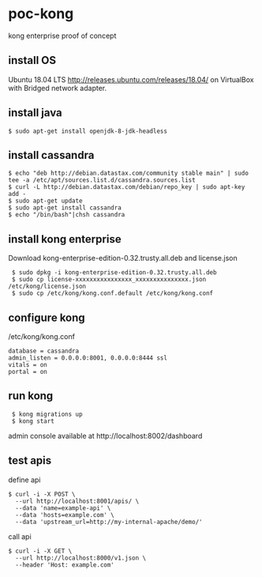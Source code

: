 # poc-kong
kong enterprise proof of concept

## install OS

Ubuntu 18.04 LTS http://releases.ubuntu.com/releases/18.04/ on VirtualBox with Bridged network adapter.

## install java

```
$ sudo apt-get install openjdk-8-jdk-headless
```

## install cassandra

```
$ echo "deb http://debian.datastax.com/community stable main" | sudo tee -a /etc/apt/sources.list.d/cassandra.sources.list
$ curl -L http://debian.datastax.com/debian/repo_key | sudo apt-key add -
$ sudo apt-get update
$ sudo apt-get install cassandra
$ echo "/bin/bash"|chsh cassandra
```

## install kong enterprise

Download kong-enterprise-edition-0.32.trusty.all.deb and license.json

```
 $ sudo dpkg -i kong-enterprise-edition-0.32.trusty.all.deb
 $ sudo cp license-xxxxxxxxxxxxxxxx_xxxxxxxxxxxxxxx.json /etc/kong/license.json
 $ sudo cp /etc/kong/kong.conf.default /etc/kong/kong.conf
```

## configure kong

/etc/kong/kong.conf
```
database = cassandra
admin_listen = 0.0.0.0:8001, 0.0.0.0:8444 ssl
vitals = on
portal = on
```
## run kong

```
 $ kong migrations up
 $ kong start
```
admin console available at http://localhost:8002/dashboard

## test apis

define api
```
$ curl -i -X POST \
  --url http://localhost:8001/apis/ \
  --data 'name=example-api' \
  --data 'hosts=example.com' \
  --data 'upstream_url=http://my-internal-apache/demo/'
```

call api
```
$ curl -i -X GET \
  --url http://localhost:8000/v1.json \
  --header 'Host: example.com'
```
